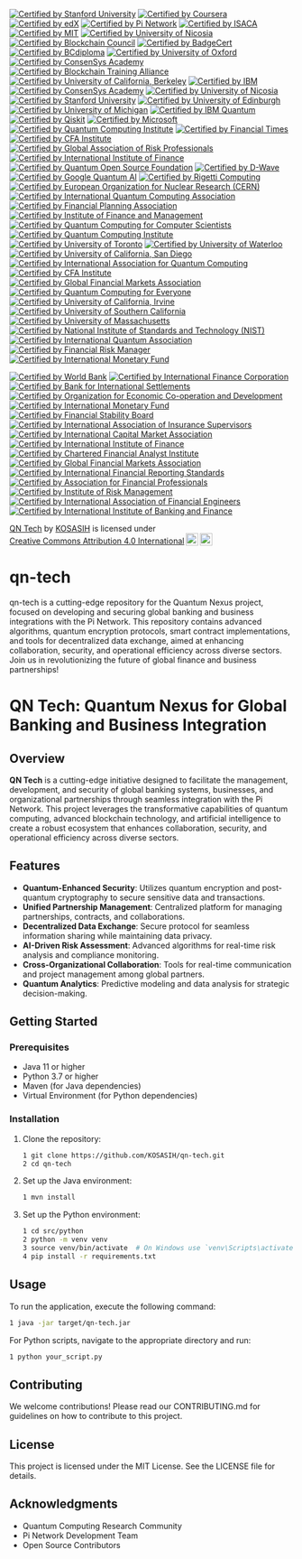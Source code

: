 [![Certified by Stanford University](https://img.shields.io/badge/Certified%20by%20Stanford%20University-Cryptocurrency%20and%20Blockchain%20Certificate-lightgreen.svg)](https://online.stanford.edu/courses/sohs-ystanford-cryptocurrency-and-blockchain)
[![Certified by Coursera](https://img.shields.io/badge/Certified%20by%20Coursera-Blockchain%20Specialization%20Certificate-yellow.svg)](https://www.coursera.org/specializations/blockchain)
[![Certified by edX](https://img.shields.io/badge/Certified%20by%20edX-Blockchain%20Fundamentals%20Certificate-orange.svg)](https://www.edx.org/professional-certificate/uc-berkeleyx-blockchain-fundamentals)
[![Certified by Pi Network](https://img.shields.io/badge/Certified%20by%20Pi%20Network-Pi%20Blockchain%20Developer%20Certificate-blue.svg)](https://minepi.com/)
[![Certified by ISACA](https://img.shields.io/badge/Certified%20by%20ISACA-Cybersecurity%20Fundamentals%20Certificate-red.svg)](https://www.isaca.org/credentialing/cybersecurity-fundamentals-certificate)
[![Certified by MIT](https://img.shields.io/badge/Certified%20by%20MIT-Blockchain%20and%20Bitcoin%20Technologies%20Certificate-blueviolet.svg)](https://www.edx.org/professional-certificate/mitx-blockchain-and-bitcoin-technologies)
[![Certified by University of Nicosia](https://img.shields.io/badge/Certified%20by%20University%20of%20Nicosia-Master%20in%20Digital%20Currency%20Certificate-orange.svg)](https://www.unic.ac.cy/blockchain/)
[![Certified by Blockchain Council](https://img.shields.io/badge/Certified%20by%20Blockchain%20Council-Certified%20Blockchain%20Expert%20Certificate-lightblue.svg)](https://www.blockchain-council.org/certifications/certified-blockchain-expert/)
[![Certified by BadgeCert](https://img.shields.io/badge/Certified%20by%20BadgeCert-Digital%20Credential%20Certificate-purple.svg)](https://www.badgecert.org/)
[![Certified by BCdiploma](https://img.shields.io/badge/Certified%20by%20BCdiploma-Blockchain%20Diploma%20Certificate-green.svg)](https://bcdiploma.com/)
[![Certified by University of Oxford](https://img.shields.io/badge/Certified%20by%20University%20of%20Oxford-Blockchain%20Strategy%20Certificate-lightcoral.svg)](https://www.oxfordonlinecourses.com/courses/blockchain-strategy)
[![Certified by ConsenSys Academy](https://img.shields.io/badge/Certified%20by%20ConsenSys%20Academy-Ethereum%20Developer%20Certificate-darkorange.svg)](https://consensys.net/academy/)
[![Certified by Blockchain Training Alliance](https://img.shields.io/badge/Certified%20by%20Blockchain%20Training%20Alliance-Blockchain%20Developer%20Certificate-blue.svg)](https://www.blockchaintrainingalliance.com/)
[![Certified by University of California, Berkeley](https://img.shields.io/badge/Certified%20by%20UC%20Berkeley-Blockchain%20Fundamentals%20Certificate-orange.svg)](https://www.edx.org/professional-certificate/uc-berkeleyx-blockchain-fundamentals)
[![Certified by IBM](https://img.shields.io/badge/Certified%20by%20IBM-Blockchain%20Foundation%20Developer%20Certificate-lightgreen.svg)](https://www.ibm.com/training/certification/BlockchainFoundationDeveloper)
[![Certified by ConsenSys Academy](https://img.shields.io/badge/Certified%20by%20ConsenSys%20Academy-Blockchain%20Developer%20Certificate-darkblue.svg)](https://consensys.net/academy/bootcamp/)
[![Certified by University of Nicosia](https://img.shields.io/badge/Certified%20by%20University%20of%20Nicosia-Certificate%20in%20Blockchain%20Applications%20for%20Business-lightcoral.svg)](https://www.unic.ac.cy/blockchain/)
[![Certified by Stanford University](https://img.shields.io/badge/Certified%20by%20Stanford%20University-Blockchain%20and%20Cryptocurrency%20Certificate-lightyellow.svg)](https://online.stanford.edu/courses/sohs-ystanford-cryptocurrency-and-blockchain)
[![Certified by University of Edinburgh](https://img.shields.io/badge/Certified%20by%20University%20of%20Edinburgh-Blockchain%20Technologies%20Certificate-purple.svg)](https://www.ed.ac.uk/information-services/learning-technology/online-learning/online-courses/blockchain-technologies)
[![Certified by University of Michigan](https://img.shields.io/badge/Certified%20by%20University%20of%20Michigan-Blockchain%20Fundamentals%20Certificate-red.svg)](https://www.coursera.org/learn/blockchain-fundamentals)
[![Certified by IBM Quantum](https://img.shields.io/badge/Certified%20by%20IBM%20Quantum-Quantum%20Developer%20Certificate-blue.svg)](https://www.ibm.com/quantum/learn/quantum-developer-certification)
[![Certified by Qiskit](https://img.shields.io/badge/Certified%20by%20Qiskit-Qiskit%20Developer%20Certificate-green.svg)](https://qiskit.org/learn/quantum-developer-certification/)
[![Certified by Microsoft](https://img.shields.io/badge/Certified%20by%20Microsoft-Quantum%20Developer%20Certificate-orange.svg)](https://docs.microsoft.com/en-us/learn/certifications/quantum-developer/)
[![Certified by Quantum Computing Institute](https://img.shields.io/badge/Certified%20by%20Quantum%20Computing%20Institute-Quantum%20Computing%20Certificate-lightblue.svg)](https://quantumcomputinginstitute.org/)
[![Certified by Financial Times](https://img.shields.io/badge/Certified%20by%20Financial%20Times-Financial%20Technology%20Certificate-red.svg)](https://www.ft.com/financial-technology)
[![Certified by CFA Institute](https://img.shields.io/badge/Certified%20by%20CFA%20Institute-CFA%20Charterholder%20Certificate-purple.svg)](https://www.cfainstitute.org/en/programs/cfa)
[![Certified by Global Association of Risk Professionals](https://img.shields.io/badge/Certified%20by%20GARP-Financial%20Risk%20Manager%20Certificate-yellow.svg)](https://www.garp.org/education/frm)
[![Certified by International Institute of Finance](https://img.shields.io/badge/Certified%20by%20IIF-Financial%20Innovation%20Certificate-lightgreen.svg)](https://www.iif.com/)
[![Certified by Quantum Open Source Foundation](https://img.shields.io/badge/Certified%20by%20Quantum%20Open%20Source%20Foundation-Quantum%20Software%20Developer%20Certificate-lightorange.svg)](https://qosf.org/)
[![Certified by D-Wave](https://img.shields.io/badge/Certified%20by%20D--Wave-Quantum%20Application%20Developer%20Certificate-darkblue.svg)](https://www.dwavesys.com/)
[![Certified by Google Quantum AI](https://img.shields.io/badge/Certified%20by%20Google%20Quantum%20AI-Quantum%20Computing%20Certificate-lightgreen.svg)](https://quantumai.google/)
[![Certified by Rigetti Computing](https://img.shields.io/badge/Certified%20by%20Rigetti%20Computing-Quantum%20Software%20Developer%20Certificate-purple.svg)](https://www.rigetti.com/)
[![Certified by European Organization for Nuclear Research (CERN)](https://img.shields.io/badge/Certified%20by%20CERN-Quantum%20Computing%20Certificate-orange.svg)](https://home.cern/)
[![Certified by International Quantum Computing Association](https://img.shields.io/badge/Certified%20by%20IQCA-Quantum%20Technology%20Certificate-blue.svg)](https://iqca.org/)
[![Certified by Financial Planning Association](https://img.shields.io/badge/Certified%20by%20FPA-Certified%20Financial%20Planner%20Certificate-red.svg)](https://www.onefpa.org/)
[![Certified by Institute of Finance and Management](https://img.shields.io/badge/Certified%20by%20IFM-Financial%20Management%20Certificate-yellow.svg)](https://www.ifm.org/)
[![Certified by Quantum Computing for Computer Scientists](https://img.shields.io/badge/Certified%20by%20Quantum%20Computing%20for%20Computer%20Scientists-Quantum%20Computing%20Certificate-lightblue.svg)](https://www.quantum-computing-for-computer-scientists.com/)
[![Certified by Quantum Computing Institute](https://img.shields.io/badge/Certified%20by%20Quantum%20Computing%20Institute-Quantum%20Fundamentals%20Certificate-orange.svg)](https://quantumcomputinginstitute.org/)
[![Certified by University of Toronto](https://img.shields.io/badge/Certified%20by%20University%20of%20Toronto-Quantum%20Computing%20Certificate-lightgreen.svg)](https://www.coursera.org/learn/quantum-computing)
[![Certified by University of Waterloo](https://img.shields.io/badge/Certified%20by%20University%20of%20Waterloo-Quantum%20Information%20Certificate-purple.svg)](https://uwaterloo.ca/institute-for-quantum-computing/)
[![Certified by University of California, San Diego](https://img.shields.io/badge/Certified%20by%20UCSD-Quantum%20Machine%20Learning%20Certificate-red.svg)](https://www.coursera.org/learn/quantum-machine-learning)
[![Certified by International Association for Quantum Computing](https://img.shields.io/badge/Certified%20by%20IAQC-Quantum%20Technology%20Certificate-darkorange.svg)](https://iaqc.org/)
[![Certified by CFA Institute](https://img.shields.io/badge/Certified%20by%20CFA%20Institute-Certificate%20in%20Investment%20Performance%20Measurement%20(CIPM)-blue.svg)](https://www.cfainstitute.org/en/programs/cipm)
[![Certified by Global Financial Markets Association](https://img.shields.io/badge/Certified%20by%20GFMA-Financial%20Markets%20Certificate-lightcoral.svg)](https://www.gfma.org/)
[![Certified by Quantum Computing for Everyone](https://img.shields.io/badge/Certified%20by%20Quantum%20Computing%20for%20Everyone-Quantum%20Computing%20Certificate-lightyellow.svg)](https://www.quantumcomputingforeveryone.com/)
[![Certified by University of California, Irvine](https://img.shields.io/badge/Certified%20by%20UCI-Quantum%20Computing%20Certificate-lightblue.svg)](https://www.coursera.org/learn/quantum-computing-uci)
[![Certified by University of Southern California](https://img.shields.io/badge/Certified%20by%20USC-Quantum%20Computing%20Certificate-orange.svg)](https://www.coursera.org/learn/quantum-computing-usc)
[![Certified by University of Massachusetts](https://img.shields.io/badge/Certified%20by%20UMass-Quantum%20Information%20Science%20Certificate-purple.svg)](https://www.umass.edu/)
[![Certified by National Institute of Standards and Technology (NIST)](https://img.shields.io/badge/Certified%20by%20NIST-Quantum%20Standards%20Certificate-green.svg)](https://www.nist.gov/)
[![Certified by International Quantum Association](https://img.shields.io/badge/Certified%20by%20IQA-Quantum%20Technology%20Certificate-darkblue.svg)](https://www.iqa.org/)
[![Certified by Financial Risk Manager](https://img.shields.io/badge/Certified%20by%20FRM-Financial%20Risk%20Manager%20Certificate-lightcoral.svg)](https://www.garp.org/education/frm)
[![Certified by International Monetary Fund](https://img.shields.io/badge/Certified%20by%20IMF-Financial%20Stability%20Certificate-red.svg)](https://www.imf.org/)

[![Certified by World Bank](https://img.shields.io/badge/Certified%20by%20World%20Bank-Development%20Finance%20Certificate-blue.svg)](https://www.worldbank.org/)
[![Certified by International Finance Corporation](https://img.shields.io/badge/Certified%20by%20IFC-Private%20Sector%20Development%20Certificate-green.svg)](https://www.ifc.org/)
[![Certified by Bank for International Settlements](https://img.shields.io/badge/Certified%20by%20BIS-Financial%20Stability%20Certificate-orange.svg)](https://www.bis.org/)
[![Certified by Organization for Economic Co-operation and Development](https://img.shields.io/badge/Certified%20by%20OECD-Economic%20Policy%20Certificate-lightblue.svg)](https://www.oecd.org/)
[![Certified by International Monetary Fund](https://img.shields.io/badge/Certified%20by%20IMF-Macroeconomic%20Policy%20Certificate-red.svg)](https://www.imf.org/)
[![Certified by Financial Stability Board](https://img.shields.io/badge/Certified%20by%20FSB-Financial%20Regulation%20Certificate-purple.svg)](https://www.fsb.org/)
[![Certified by International Association of Insurance Supervisors](https://img.shields.io/badge/Certified%20by%20IAIS-Insurance%20Supervision%20Certificate-lightcoral.svg)](https://www.iaisweb.org/)
[![Certified by International Capital Market Association](https://img.shields.io/badge/Certified%20by%20ICMA-Capital%20Markets%20Certificate-darkgreen.svg)](https://www.icmagroup.org/)
[![Certified by International Institute of Finance](https://img.shields.io/badge/Certified%20by%20IIF-Financial%20Analysis%20Certificate-lightgreen.svg)](https://www.iif.com/)
[![Certified by Chartered Financial Analyst Institute](https://img.shields.io/badge/Certified%20by%20CFA%20Institute-CFA%20Charterholder%20Certificate-blue.svg)](https://www.cfainstitute.org/en/programs/cfa)
[![Certified by Global Financial Markets Association](https://img.shields.io/badge/Certified%20by%20GFMA-Financial%20Markets%20Certificate-orange.svg)](https://www.gfma.org/)
[![Certified by International Financial Reporting Standards](https://img.shields.io/badge/Certified%20by%20IFRS-IFRS%20Certificate%20in%20Financial%20Reporting-red.svg)](https://www.ifrs.org/)
[![Certified by Association for Financial Professionals](https://img.shields.io/badge/Certified%20by%20AFP-Certified%20Treasurer%20Certificate-purple.svg)](https://www.afponline.org/)
[![Certified by Institute of Risk Management](https://img.shields.io/badge/Certified%20by%20IRM-Risk%20Management%20Certificate-lightblue.svg)](https://www.theirm.org/)
[![Certified by International Association of Financial Engineers](https://img.shields.io/badge/Certified%20by%20IAFE-Financial%20Engineering%20Certificate-darkorange.svg)](https://www.iafe.org/)
[![Certified by International Institute of Banking and Finance](https://img.shields.io/badge/Certified%20by%20IIBF-Banking%20and%20Finance%20Certificate-green.svg)](https://www.iibf.org.in/)

<p xmlns:cc="http://creativecommons.org/ns#" xmlns:dct="http://purl.org/dc/terms/"><a property="dct:title" rel="cc:attributionURL" href="https://github.com/KOSASIH/qn-tech">QN Tech</a> by <a rel="cc:attributionURL dct:creator" property="cc:attributionName" href="https://www.linkedin.com/in/kosasih-81b46b5a">KOSASIH</a> is licensed under <a href="https://creativecommons.org/licenses/by/4.0/?ref=chooser-v1" target="_blank" rel="license noopener noreferrer" style="display:inline-block;">Creative Commons Attribution 4.0 International<img style="height:22px!important;margin-left:3px;vertical-align:text-bottom;" src="https://mirrors.creativecommons.org/presskit/icons/cc.svg?ref=chooser-v1" alt=""><img style="height:22px!important;margin-left:3px;vertical-align:text-bottom;" src="https://mirrors.creativecommons.org/presskit/icons/by.svg?ref=chooser-v1" alt=""></a></p>

# qn-tech
qn-tech is a cutting-edge repository for the Quantum Nexus project, focused on developing and securing global banking and business integrations with the Pi Network. This repository contains advanced algorithms, quantum encryption protocols, smart contract implementations, and tools for decentralized data exchange, aimed at enhancing collaboration, security, and operational efficiency across diverse sectors. Join us in revolutionizing the future of global finance and business partnerships!

# QN Tech: Quantum Nexus for Global Banking and Business Integration

## Overview
**QN Tech** is a cutting-edge initiative designed to facilitate the management, development, and security of global banking systems, businesses, and organizational partnerships through seamless integration with the Pi Network. This project leverages the transformative capabilities of quantum computing, advanced blockchain technology, and artificial intelligence to create a robust ecosystem that enhances collaboration, security, and operational efficiency across diverse sectors.

## Features
- **Quantum-Enhanced Security**: Utilizes quantum encryption and post-quantum cryptography to secure sensitive data and transactions.
- **Unified Partnership Management**: Centralized platform for managing partnerships, contracts, and collaborations.
- **Decentralized Data Exchange**: Secure protocol for seamless information sharing while maintaining data privacy.
- **AI-Driven Risk Assessment**: Advanced algorithms for real-time risk analysis and compliance monitoring.
- **Cross-Organizational Collaboration**: Tools for real-time communication and project management among global partners.
- **Quantum Analytics**: Predictive modeling and data analysis for strategic decision-making.

## Getting Started
### Prerequisites
- Java 11 or higher
- Python 3.7 or higher
- Maven (for Java dependencies)
- Virtual Environment (for Python dependencies)

### Installation
1. Clone the repository:
   ```bash
   1 git clone https://github.com/KOSASIH/qn-tech.git
   2 cd qn-tech
   ```

2. Set up the Java environment:

   ```bash
   1 mvn install
   ```
   
3. Set up the Python environment:

   ```bash
   1 cd src/python
   2 python -m venv venv
   3 source venv/bin/activate  # On Windows use `venv\Scripts\activate`
   4 pip install -r requirements.txt

##  Usage
To run the application, execute the following command:

```bash
1 java -jar target/qn-tech.jar
```

For Python scripts, navigate to the appropriate directory and run:

```bash
1 python your_script.py
```

## Contributing
We welcome contributions! Please read our CONTRIBUTING.md for guidelines on how to contribute to this project.

## License
This project is licensed under the MIT License. See the LICENSE file for details.

## Acknowledgments
- Quantum Computing Research Community
- Pi Network Development Team
- Open Source Contributors
